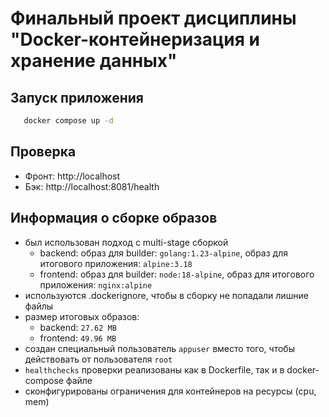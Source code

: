 # Финальный проект дисциплины "Docker-контейнеризация и хранение данных"

## Запуск приложения

```bash
   docker compose up -d
   ```

## Проверка

- Фронт: http://localhost
- Бэк: http://localhost:8081/health

## Информация о сборке образов

- был использован подход с multi-stage сборкой
    - backend: образ для builder: `golang:1.23-alpine`, образ для итогового приложения: `alpine:3.18`
    - frontend: образ для builder: `node:18-alpine`, образ для итогового приложения: `nginx:alpine`
- используются .dockerignore, чтобы в сборку не попадали лишние файлы
- размер итоговых образов:
    - backend: `27.62 MB`
    - frontend: `49.96 MB`
- создан специальный пользователь `appuser` вместо того, чтобы действовать от пользователя `root`
- `healthchecks` проверки реализованы как в Dockerfile, так и в docker-compose файле
- сконфигурированы ограничения для контейнеров на ресурсы (cpu, mem)